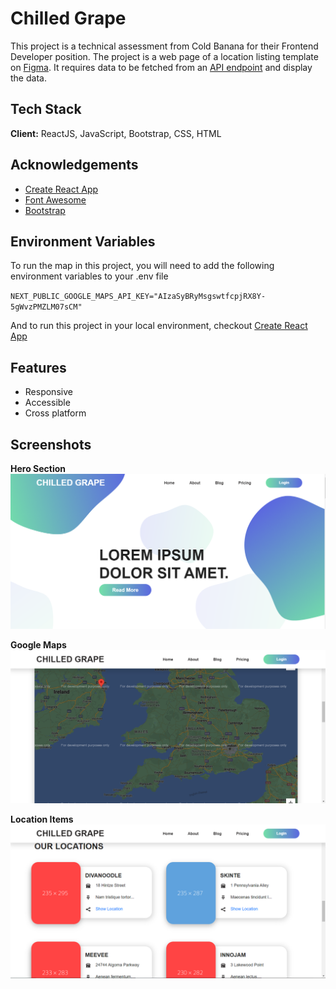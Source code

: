 
# Chilled Grape

This project is a technical assessment from Cold Banana for their Frontend Developer position. The project is a web page of a location listing template on [Figma](https://www.figma.com/). It requires data to be fetched from an [API endpoint](https://my-json-server.typicode.com/TomSearle/cb-devtest-api/locations) and display the data.


## Tech Stack

**Client:** ReactJS, JavaScript, Bootstrap, CSS, HTML


## Acknowledgements
 - [Create React App](https://github.com/facebook/create-react-app)
 - [Font Awesome](https://fontawesome.com/v5/search)
 - [Bootstrap](https://getbootstrap.com/)


## Environment Variables

To run the map in this project, you will need to add the following environment variables to your .env file

`NEXT_PUBLIC_GOOGLE_MAPS_API_KEY="AIzaSyBRyMsgswtfcpjRX8Y-5gWvzPMZLM07sCM"`


And to run this project in your local environment, checkout [Create React App](https://github.com/facebook/create-react-app)
## Features

- Responsive
- Accessible
- Cross platform


## Screenshots
**Hero Section**
![Hero Section](https://raw.githubusercontent.com/leenasalman/ColdBanana/main/src/images/Screenshot%202022-09-26%20194528.png)

**Google Maps**
![Hero Section](https://raw.githubusercontent.com/leenasalman/ColdBanana/main/src/images/Screenshot%202022-09-26%20194605.png)

**Location Items**
![Hero Section](https://raw.githubusercontent.com/leenasalman/ColdBanana/main/src/images/Screenshot%202022-09-26%20194626.png)
